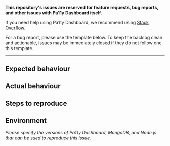 **This repository's issues are reserved for feature requests, bug reports, and other issues with Pa11y Dashboard itself.**

If you need help using Pa11y Dashboard, we recommend using [Stack Overflow](https://stackoverflow.com/questions/tagged/pa11y).

For a bug report, please use the template below. To keep the backlog clean and actionable, issues may be immediately closed if they do not follow one this template.

---

## Expected behaviour


## Actual behaviour


## Steps to reproduce


## Environment

_Please specify the versions of Pa11y Dashboard, MongoDB, and Node.js that can be sued to reproduce this issue._
